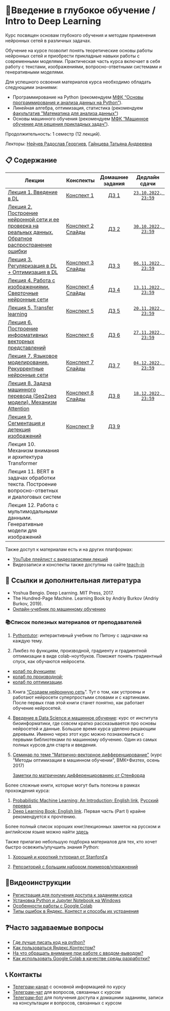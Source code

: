 # 🧬Введение в глубокое обучение / Intro to Deep Learning

Курс посвящен основам глубокого обучения и методам применения нейронных сетей в различных задачах.

Обучение на курсе позволит понять теоретические основы работы нейронных сетей и приобрести прикладные навыки работы с современными моделями. Практическая часть курса включает в себя работу с текстами, изображениями, вопросно-ответными системами и генеративными моделями.

Для успешного освоения материалов курса необходимо обладать следующими знаниями:

* Программирование на Python (рекомендуем [МФК “Основы программирования и анализа данных на Python”](https://teach-in.ru/course/python-programming-and-data-analysis-basics)).
* Линейная алгебра, оптимизация, статистика (рекомендуем [факультатив "Математика для анализа данных"](https://teach-in.ru/course/mathematics-for-data-analysis-p1))
* Основы машинного обучения (рекомендуем [МФК “Машинное обучение для решения прикладных задач”](https://youtube.com/playlist?list=PLcsjsqLLSfNAri43suoDrZBVrUsqDIonL)).

Продолжительность: 1 семестр (12 лекций).

Лекторы: [Нейчев Радослав Георгиев](https://teach-in.ru/lecturer/neichev-rg), [Гайнцева Татьяна Андреевна](https://teach-in.ru/lecturer/gaintseva-ta)

## 📋 Содержание

Лекции | Конспекты | Домашние задания | Дедлайн сдачи
|----|----|:----:|:----:|
| [Лекция 1. Введение в DL](https://youtu.be/bTdDhAFKPZc)| [Конспект 1](https://colab.research.google.com/drive/1oY4yysrlNVNqWuB6la0LrrABz-Y-lKj6?usp=sharing)|[ДЗ 1](https://contest.yandex.ru/contest/40977/enter/) | [`23.10.2022, 23:59`](https://t.me/c/1684649676/11)|
| [Лекция 2. Построение нейронной сети и ее проверка на реальных данных. Обратное распространение ошибки](https://youtu.be/eNLIN5b96pE)| [Конспект 2](https://colab.research.google.com/drive/11N4BfAlA5xKsJ6KkJ6eGiO7U-UZH58w3?usp=sharing) [Слайды](https://drive.google.com/file/d/1Cw7xlnTRmjC28LLcUh1Aud3Qh5WQgC4g/view?usp=sharing)|[ДЗ 2](https://contest.yandex.ru/contest/41292/enter/) | [`30.10.2022, 23:59`](https://t.me/c/1684649676/19)|
| [Лекция 3. Регуляризация в DL + Оптимизация в DL](https://youtu.be/Ql00acFsEhE)| [Конспект 3](https://colab.research.google.com/drive/1VnVuI0Bic7T6WE6eHjrnsGUTPiUl17jS?usp=sharing) [Слайды](https://drive.google.com/file/d/1OibRGXexJhSq6ID7zIwNSliJGUrBliFr/view?usp=sharing)|[ДЗ 3](https://contest.yandex.ru/contest/41716/problems/) | [`06.11.2022, 23:59`](https://t.me/c/1684649676/23)|
| [Лекция 4. Работа с изображениями. Сверточные нейронные сети](https://youtu.be/xkuJ3TkFlGA)| [Конспект 4](https://colab.research.google.com/drive/1ZMu6C3ZEt3kCSDBNWGM6sicXL5-EhSve?usp=sharing) [Слайды](https://drive.google.com/file/d/17kITkKcbRhMROFjL0AZXIzgOcWjLUahN/view?usp=sharing)|[ДЗ 4](https://contest.yandex.ru/contest/42011/problems/) | [`13.11.2022, 23:59`](https://t.me/c/1684649676/30)|
| [Лекция 5. Transfer learning](https://youtu.be/CFVHHyiBsAo)| [Конспект 5](https://colab.research.google.com/drive/1tURrDYNmn89c0NOboVptNgEOuedK0hbo?usp=sharing)| [ДЗ 5](https://contest.yandex.ru/contest/42468/problems/) | [`20.11.2022, 23:59`](https://t.me/c/1684649676/35)|
| [Лекция 6. Построение информативных векторных представлений](https://youtu.be/N6XzDTTFI5U)| [Конспект 6](https://colab.research.google.com/drive/1frihu_TiDgJrA3oX3YIdxeRVXEeWvH_t?usp=sharing)| [ДЗ 6](https://contest.yandex.ru/contest/42820/problems/)| [`27.11.2022, 23:59`](https://t.me/c/1684649676/37)|
| [Лекция 7. Языковое моделирование. Рекуррентные нейронные сети](https://youtu.be/17atOPaSaAY)| [Конспект 7](https://colab.research.google.com/drive/1u3gW7iPjkNsCm72fwIrIvavi_sCEzlAv?usp=sharing) [Слайды](https://drive.google.com/file/d/1fmIHh35etVqFPqFZ1RNjiLFKtAyDmvFW/view?usp=share_link)| [ДЗ 7](https://contest.yandex.ru/contest/43355/problems/)| [`04.12.2022, 23:59`](https://t.me/c/1684649676/39)|
| [Лекция 8. Задача машинного перевода (Seq2seq модели). Механизм Attention](https://youtu.be/bIkfbl2y8wY)| [Конспект 8](https://colab.research.google.com/drive/1XLQb_LQMtKmnyXQO4K7b37XmnRPpqqid?usp=sharing) [Слайды](https://drive.google.com/file/d/1N3Hz9pcMGrDj2ET5awBlPFgHOi0qv2G2/view?usp=share_link)| [ДЗ 8](https://contest.yandex.ru/contest/44079/problems/)| [`18.12.2022, 23:59`](https://t.me/c/1680995387/139)|
| [Лекция 9. Сегментация и детекция изображений]()| [Конспект 9]()| [ДЗ 9]()||
| Лекция 10. Механизм внимания и архитектура Transformer||||
| Лекция 11. BERT в задачах обработки текста. Построение вопросно-ответных и диалоговых систем||||
| Лекция 12. Работа с мультимодальными данными. Генеративные модели для изображений||||

Также доступ к материалам есть и на других платформах:

* [YouTube плейлист с видеозаписями лекций](https://youtube.com/playlist?list=PLcsjsqLLSfNAlDDbL03EZ3aHjQesv1FSC)
* Видеозаписи и конспекты также доступны на сайте [teach-in](https://teach-in.ru/course/introduction-to-dl-neychev) 

## 📝 Ссылки и дополнительная литература

* Yoshua Bengio. Deep Learning. MIT Press, 2017.
* The Hundred-Page Machine. Learning Book by Andriy Burkov (Andriy Burkov, 2019).
* [Онлайн-учебник по машинному обучению](https://academy.yandex.ru/dataschool/book)

### 📚Список полезных материалов от преподавателей

1. [Pythontutor](https://pythontutor.ru/): интерактивный учебник по Питону с задачами на каждую тему.

2. Ликбез по функциям, производной, градиенту и градиентной оптимизации в виде colab-ноутбуков. Поможет понять градиентный спуск, как обучаются нейросети. 
* [колаб по функциям](https://colab.research.google.com/drive/1Qc18v4byGmYFqUaJbmMEwRq5MSpmZmuh?usp=sharing);
* [колаб по производной](https://colab.research.google.com/drive/1Etz36ELaIoqOoDR_gbLVn3HsMfxtbK2Q?usp=sharing);
* [колаб по оптимизации](https://colab.research.google.com/drive/1I73AiHtN0XvXCgCMj1oLKZTNw4CRDdTL?usp=sharing).

3. Книга [“Создаем нейронную сеть](https://vk.com/doc44301783_578949209?hash=GF6d6zgN2oXiFi8S66dzZg7eCV3cTi5SZykZoQMTxwD)”. Тут о том, как устроены и работают нейросети суперпростыми словами и с картинками. После первых глав этой книги станет понятно, как работает обучение нейросетей.

4. [Введение в Data Science и машинное обучение](https://stepik.org/course/4852/info): курс от института биоинформатики, где совсем кратко рассказывается про основы нейросетей и данные. Большое время курса уделено решающим деревьям. Именно через этот курс можно познакомиться с первыми библиотеками по машинному обучению. Один из самых полных курсов для старта и введения.

5. [Семинар по теме "Матрично-векторное дифференцирование"](http://www.machinelearning.ru/wiki/images/5/50/MOMO17_Seminar2.pdf) (курс "Методы оптимизации в машинном обучении", ВМК+Физтех, осень 2017)
   
   [Заметки по матричному дифференцированию от Стенфорда](http://cs231n.stanford.edu/vecDerivs.pdf)

Более сложные книги, которые могут быть полезны в рамках прохождения курса:
1. [Probabilistic Machine Learning: An Introduction; English link](https://probml.github.io/pml-book/book1.html), [Русский перевод](https://dmkpress.com/catalog/computer/data/978-5-93700-119-1/)
2. [Deep Learning Book: English link](https://www.deeplearningbook.org/). Первая часть (Part I) крайне рекомендуется к прочтению.

Более полный список хороших книг/лекционных заметок на русском и английском языке можно найти [здесь](https://github.com/girafe-ai/ml-course/blob/master/extra_materials.md)


Также прилагаю небольшую подборка материалов для тех, кто хочет быстро освежить/улучшить знания Python:

1. [Хороший и короткий туториал от Stanford’а](http://cs231n.github.io/python-numpy-tutorial/)

2. [Репозиторий с большим набором примеров/упражнений](https://gitlab.erc.monash.edu.au/andrease/Python4Maths/tree/master)

## 🎥Видеоинструкции

* [Регистрация для получения доступа к заданиям курса](https://youtu.be/R1_Xzr3Eyso )
* [Установка Python и Jupyter Notebook на Windows](https://youtu.be/fVu3OjCfVps)
* [Особенности работы с Google Colab ](https://youtu.be/0UeZYtVN7R8)
* [Типы ошибок в Яндекс. Контест и способы их устранения ](https://disk.yandex.ru/i/cSHfi_NXpcDDuw)

## ❓Часто задаваемые вопросы

* [Где лучше писать код на python?](./instructions/IDE-review.md)
* [Как пользоваться Яндекс.Контестом?](./instructions/yandex_contest.md)
* [На что обращать внимание при работе с вводом-выводом?](./instructions/input-output.md)
* [Как использовать Google Colab в качестве среды разработки?](./instructions/GoogleColab.md)

## 📞 Контакты
* [Телеграм-канал](https://t.me/+p52yYKfqD040NGMy) с основной информацией по курсу
* [Телеграм-чат](https://t.me/+UcXax0tW_3JhZmJi) для вопросов, связанных с курсом
* [Телеграм-бот](https://t.me/msumfk_bot) для получения доступа к домашним заданиям, записи на консультации и вопросов, связанных с курсом
